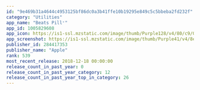 ```yaml
---
id: "9e469b31a4644c4953125bf86dc0a3b41ffe10b19295e849c5c5bbeba2fd232f"
category: "Utilities"
app_name: "Beats Pill⁺"
app_id: 1005829608
app_icon: https://is1-ssl.mzstatic.com/image/thumb/Purple128/v4/80/c9/01/80c901e2-22d3-f9f7-c51d-e3535bf6b7e7/AppIcon-1x_U007emarketing-85-220-0-7.png/1024x1024bb.png
app_screenshot: https://is1-ssl.mzstatic.com/image/thumb/Purple41/v4/8e/6b/23/8e6b235d-bfc5-f6d5-d500-e86028224a58/mzm.qvcffovw.jpg/1242x2208bb.png
publisher_id: 284417353
publisher_name: "Apple"
rank: 539
most_recent_release: 2018-12-18 00:00:00
release_count_in_past_year: 0
release_count_in_past_year_category: 12
release_count_in_past_year_top_in_category: 26
---
```

